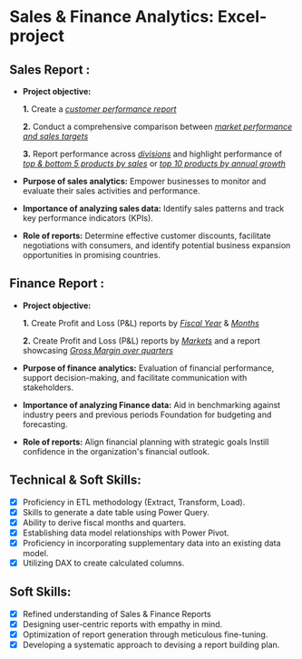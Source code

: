# Sales & Finance Analytics: Excel-project
## Sales Report :


- **Project objective:** 

    **1.** Create a _[customer performance report](https://github.com/Divyarka/Excel-projects/blob/main/Sales_Report_customer_performance.pdf)_ 

    **2.** Conduct a comprehensive comparison between _[market performance and sales targets](https://github.com/Divyarka/Excel-projects/blob/main/Sales_Report_countrywise.pdf)_

    **3.** Report performance across _[divisions](https://github.com/Divyarka/Excel-projects/blob/main/Sales_Report_divisionwise.pdf)_ and highlight performance of _[top & bottom 5 products by sales](https://github.com/Divyarka/Excel-projects/blob/main/Sales_Report_top%26bottom_5.pdf)_ or _[top 10 products by annual growth](https://github.com/Divyarka/Excel-projects/blob/main/Sales_Report_top_10_products.pdf)_
  
- **Purpose of sales analytics:** Empower businesses to monitor and evaluate their sales activities and performance.

- **Importance of analyzing sales data:** Identify sales patterns and track key performance indicators (KPIs).

- **Role of reports:** Determine effective customer discounts, facilitate negotiations with consumers, and identify potential business expansion opportunities in promising countries.


## Finance Report :

- **Project objective:** 

    **1.** Create Profit and Loss (P&L) reports by _[Fiscal Year](https://github.com/Divyarka/Excel-projects/blob/main/P%26L_statement_by_year.pdf)_ & _[Months](https://github.com/Divyarka/Excel-projects/blob/main/P%26L_statement_by_months.pdf)_ 

   **2.** Create Profit and Loss (P&L) reports by _[Markets](https://github.com/Divyarka/Excel-projects/blob/main/P%26L_statement_by_markets.pdf)_ and a report showcasing _[Gross Margin over quarters](https://github.com/Divyarka/Excel-projects/blob/main/Gross_Margin_by_quarters.pdf)_ 

- **Purpose of finance analytics:** Evaluation of financial performance, support decision-making, and facilitate communication with stakeholders.

- **Importance of analyzing Finance data:** Aid in benchmarking against industry peers and previous periods Foundation for budgeting and forecasting.

- **Role of reports:** Align financial planning with strategic goals Instill confidence in the organization's financial outlook.


## Technical & Soft Skills:
- [x]	Proficiency in ETL methodology (Extract, Transform, Load).
- [x]	Skills to generate a date table using Power Query.
- [x]	Ability to derive fiscal months and quarters.
- [x]	Establishing data model relationships with Power Pivot.
- [x]	Proficiency in incorporating supplementary data into an existing data model.
- [x]	Utilizing DAX to create calculated columns.

## Soft Skills:
- [x]	Refined understanding of Sales & Finance Reports
- [x]	Designing user-centric reports with empathy in mind.
- [x]	Optimization of report generation through meticulous fine-tuning.
- [x]	Developing a systematic approach to devising a report building plan.
